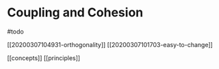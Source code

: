 # Coupling and Cohesion

#todo

[[20200307104931-orthogonality]]
[[20200307101703-easy-to-change]]

[[concepts]]
[[principles]]